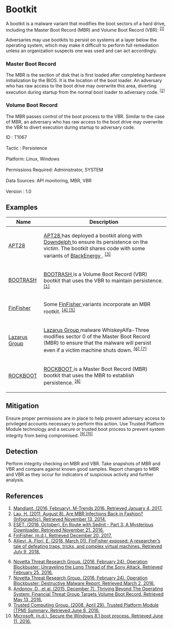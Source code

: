 <div class="container-fluid">
 <h1>
  Bootkit
 </h1>
 <div class="row">
  <div class="col-md-8 description-body">
   <p>
    A bootkit is a malware variant that modifies the boot sectors of a hard drive, including the Master Boot Record (MBR) and Volume Boot Record (VBR).
    <span class="scite-citeref-number" data-reference="MTrends 2016" id="scite-ref-1-a">
     <sup>
      <a aria-describedby="qtip-0" data-hasqtip="0" href="https://www.fireeye.com/content/dam/fireeye-www/regional/fr_FR/offers/pdfs/ig-mtrends-2016.pdf" target="_blank">
       [1]
      </a>
     </sup>
    </span>
   </p>
   <p>
    Adversaries may use bootkits to persist on systems at a layer below the operating system, which may make it difficult to perform full remediation unless an organization suspects one was used and can act accordingly.
   </p>
   <h3>
    Master Boot Record
   </h3>
   <p>
    The MBR is the section of disk that is first loaded after completing hardware initialization by the BIOS. It is the location of the boot loader. An adversary who has raw access to the boot drive may overwrite this area, diverting execution during startup from the normal boot loader to adversary code.
    <span class="scite-citeref-number" data-reference="Lau 2011" id="scite-ref-2-a">
     <sup>
      <a aria-describedby="qtip-1" data-hasqtip="1" href="http://www.symantec.com/connect/blogs/are-mbr-infections-back-fashion" target="_blank">
       [2]
      </a>
     </sup>
    </span>
   </p>
   <h3>
    Volume Boot Record
   </h3>
   <p>
    The MBR passes control of the boot process to the VBR. Similar to the case of MBR, an adversary who has raw access to the boot drive may overwrite the VBR to divert execution during startup to adversary code.
   </p>
  </div>
  <div class="col-md-4">
   <div class="card">
    <div class="card-body">
     <div class="card-data">
      <span class="h5 card-title">
       ID
      </span>
      : T1067
      <br/>
      <br/>
     </div>
     <div class="card-data">
      <span class="h5 card-title">
      </span>
     </div>
     <div class="card-data">
      <span class="h5 card-title">
       Tactic
      </span>
      : Persistence
      <br/>
      <br/>
     </div>
     <div class="card-data">
      <span class="h5 card-title">
       Platform:
      </span>
      Linux, Windows
      <br/>
      <br/>
     </div>
     <div class="card-data">
      <span class="h5 card-title">
      </span>
     </div>
     <div class="card-data">
      <span class="h5 card-title">
       Permissions Required:
      </span>
      Administrator, SYSTEM
      <br/>
      <br/>
     </div>
     <div class="card-data">
      <span class="h5 card-title">
      </span>
     </div>
     <div class="card-data">
      <span class="h5 card-title">
       Data Sources:
      </span>
      API monitoring, MBR, VBR
      <br/>
      <br/>
     </div>
     <div class="card-data">
      <span class="h5 card-title">
      </span>
     </div>
     <div class="card-data">
      <span class="h5 card-title">
      </span>
     </div>
     <div class="card-data">
      <span class="h5 card-title">
      </span>
     </div>
     <div class="card-data">
      <span class="h5 card-title">
      </span>
     </div>
     <div class="card-data">
      <span class="h5 card-title">
      </span>
     </div>
     <div class="card-data">
      <span class="h5 card-title">
      </span>
     </div>
     <div class="card-data">
      <span class="h5 card-title">
      </span>
     </div>
     <div class="card-data">
      <span class="h5 card-title">
       Version
      </span>
      : 1.0
     </div>
    </div>
   </div>
  </div>
 </div>
 <h2 class="pt-3" id="examples">
  Examples
 </h2>
 <table class="table table-bordered table-light mt-2">
  <thead>
   <tr>
    <th scope="col">
     Name
    </th>
    <th scope="col">
     Description
    </th>
   </tr>
  </thead>
  <tbody class="bg-white">
   <tr>
    <td>
     <a href="https://attack.mitre.org/groups/G0007">
      APT28
     </a>
    </td>
    <td>
     <p>
      <a href="https://attack.mitre.org/groups/G0007">
       APT28
      </a>
      has deployed a bootkit along with
      <a href="https://attack.mitre.org/software/S0134">
       Downdelph
      </a>
      to ensure its persistence on the victim. The bootkit shares code with some variants of
      <a href="https://attack.mitre.org/software/S0089">
       BlackEnergy
      </a>
      .
      <span class="scite-citeref-number" data-reference="ESET Sednit Part 3" id="scite-ref-3-a" onclick="scrollToRef('scite-3')">
       <sup>
        <a aria-describedby="qtip-2" data-hasqtip="2" href="http://www.welivesecurity.com/wp-content/uploads/2016/10/eset-sednit-part3.pdf" target="_blank">
         [3]
        </a>
       </sup>
      </span>
     </p>
    </td>
   </tr>
   <tr>
    <td>
     <a href="https://attack.mitre.org/software/S0114">
      BOOTRASH
     </a>
    </td>
    <td>
     <p>
      <a href="https://attack.mitre.org/software/S0114">
       BOOTRASH
      </a>
      is a Volume Boot Record (VBR) bootkit that uses the VBR to maintain persistence.
      <span class="scite-citeref-number" data-reference="MTrends 2016" id="scite-ref-1-a" onclick="scrollToRef('scite-1')">
       <sup>
        <a aria-describedby="qtip-0" data-hasqtip="0" href="https://www.fireeye.com/content/dam/fireeye-www/regional/fr_FR/offers/pdfs/ig-mtrends-2016.pdf" target="_blank">
         [1]
        </a>
       </sup>
      </span>
     </p>
    </td>
   </tr>
   <tr>
    <td>
     <a href="https://attack.mitre.org/software/S0182">
      FinFisher
     </a>
    </td>
    <td>
     <p>
      Some
      <a href="https://attack.mitre.org/software/S0182">
       FinFisher
      </a>
      variants incorporate an MBR rootkit.
      <span class="scite-citeref-number" data-reference="FinFisher Citation" id="scite-ref-4-a" onclick="scrollToRef('scite-4')">
       <sup>
        <a aria-describedby="qtip-3" data-hasqtip="3" href="http://www.finfisher.com/FinFisher/index.html" target="_blank">
         [4]
        </a>
       </sup>
      </span>
      <span class="scite-citeref-number" data-reference="Microsoft FinFisher March 2018" id="scite-ref-5-a" onclick="scrollToRef('scite-5')">
       <sup>
        <a aria-describedby="qtip-4" data-hasqtip="4" href="https://cloudblogs.microsoft.com/microsoftsecure/2018/03/01/finfisher-exposed-a-researchers-tale-of-defeating-traps-tricks-and-complex-virtual-machines/" target="_blank">
         [5]
        </a>
       </sup>
      </span>
     </p>
    </td>
   </tr>
   <tr>
    <td>
     <a href="https://attack.mitre.org/groups/G0032">
      Lazarus Group
     </a>
    </td>
    <td>
     <p>
      <a href="https://attack.mitre.org/groups/G0032">
       Lazarus Group
      </a>
      malware WhiskeyAlfa-Three modifies sector 0 of the Master Boot Record (MBR) to ensure that the malware will persist even if a victim machine shuts down.
      <span class="scite-citeref-number" data-reference="Novetta Blockbuster" id="scite-ref-6-a" onclick="scrollToRef('scite-6')">
       <sup>
        <a aria-describedby="qtip-5" data-hasqtip="5" href="https://www.operationblockbuster.com/wp-content/uploads/2016/02/Operation-Blockbuster-Report.pdf" target="_blank">
         [6]
        </a>
       </sup>
      </span>
      <span class="scite-citeref-number" data-reference="Novetta Blockbuster Destructive Malware" id="scite-ref-7-a" onclick="scrollToRef('scite-7')">
       <sup>
        <a aria-describedby="qtip-6" data-hasqtip="6" href="https://operationblockbuster.com/wp-content/uploads/2016/02/Operation-Blockbuster-Destructive-Malware-Report.pdf" target="_blank">
         [7]
        </a>
       </sup>
      </span>
     </p>
    </td>
   </tr>
   <tr>
    <td>
     <a href="https://attack.mitre.org/software/S0112">
      ROCKBOOT
     </a>
    </td>
    <td>
     <p>
      <a href="https://attack.mitre.org/software/S0112">
       ROCKBOOT
      </a>
      is a Master Boot Record (MBR) bootkit that uses the MBR to establish persistence.
      <span class="scite-citeref-number" data-reference="FireEye Bootkits" id="scite-ref-8-a" onclick="scrollToRef('scite-8')">
       <sup>
        <a aria-describedby="qtip-7" data-hasqtip="7" href="https://www.fireeye.com/blog/threat-research/2015/12/fin1-targets-boot-record.html" target="_blank">
         [8]
        </a>
       </sup>
      </span>
     </p>
    </td>
   </tr>
  </tbody>
 </table>
 <h2 class="pt-3" id="mitigation">
  Mitigation
 </h2>
 <p>
  Ensure proper permissions are in place to help prevent adversary access to privileged accounts necessary to perform this action. Use Trusted Platform Module technology and a secure or trusted boot process to prevent system integrity from being compromised.
  <span class="scite-citeref-number" data-reference="TCG Trusted Platform Module" id="scite-ref-9-a">
   <sup>
    <a aria-describedby="qtip-8" data-hasqtip="8" href="http://www.trustedcomputinggroup.org/wp-content/uploads/Trusted-Platform-Module-Summary_04292008.pdf" target="_blank">
     [9]
    </a>
   </sup>
  </span>
  <span class="scite-citeref-number" data-reference="TechNet Secure Boot Process" id="scite-ref-10-a">
   <sup>
    <a aria-describedby="qtip-9" data-hasqtip="9" href="https://technet.microsoft.com/en-us/windows/dn168167.aspx" target="_blank">
     [10]
    </a>
   </sup>
  </span>
 </p>
 <h2 class="pt-3" id="detection">
  Detection
 </h2>
 <p>
  Perform integrity checking on MBR and VBR. Take snapshots of MBR and VBR and compare against known good samples. Report changes to MBR and VBR as they occur for indicators of suspicious activity and further analysis.
 </p>
 <h2 class="pt-3" id="references">
  References
 </h2>
 <div class="row">
  <div class="col">
   <ol>
    <li>
     <span class="scite-citation" id="scite-1">
      <span class="scite-citation-text">
       <a class="external text" href="https://www.fireeye.com/content/dam/fireeye-www/regional/fr_FR/offers/pdfs/ig-mtrends-2016.pdf" name="scite-1" rel="nofollow" target="_blank">
        Mandiant. (2016, February). M-Trends 2016. Retrieved January 4, 2017.
       </a>
      </span>
     </span>
    </li>
    <li>
     <span class="scite-citation" id="scite-2">
      <span class="scite-citation-text">
       <a class="external text" href="http://www.symantec.com/connect/blogs/are-mbr-infections-back-fashion" name="scite-2" rel="nofollow" target="_blank">
        Lau, H. (2011, August 8). Are MBR Infections Back in Fashion? (Infographic). Retrieved November 13, 2014.
       </a>
      </span>
     </span>
    </li>
    <li>
     <span class="scite-citation" id="scite-3">
      <span class="scite-citation-text">
       <a class="external text" href="http://www.welivesecurity.com/wp-content/uploads/2016/10/eset-sednit-part3.pdf" name="scite-3" rel="nofollow" target="_blank">
        ESET. (2016, October). En Route with Sednit - Part 3: A Mysterious Downloader. Retrieved November 21, 2016.
       </a>
      </span>
     </span>
    </li>
    <li>
     <span class="scite-citation" id="scite-4">
      <span class="scite-citation-text">
       <a class="external text" href="http://www.finfisher.com/FinFisher/index.html" name="scite-4" rel="nofollow" target="_blank">
        FinFisher. (n.d.). Retrieved December 20, 2017.
       </a>
      </span>
     </span>
    </li>
    <li>
     <span class="scite-citation" id="scite-5">
      <span class="scite-citation-text">
       <a class="external text" href="https://cloudblogs.microsoft.com/microsoftsecure/2018/03/01/finfisher-exposed-a-researchers-tale-of-defeating-traps-tricks-and-complex-virtual-machines/" name="scite-5" rel="nofollow" target="_blank">
        Allievi, A.,Flori, E. (2018, March 01). FinFisher exposed: A researcher’s tale of defeating traps, tricks, and complex virtual machines. Retrieved July 9, 2018.
       </a>
      </span>
     </span>
    </li>
   </ol>
  </div>
  <div class="col">
   <ol start="6.0">
    <li>
     <span class="scite-citation" id="scite-6">
      <span class="scite-citation-text">
       <a class="external text" href="https://www.operationblockbuster.com/wp-content/uploads/2016/02/Operation-Blockbuster-Report.pdf" name="scite-6" rel="nofollow" target="_blank">
        Novetta Threat Research Group. (2016, February 24). Operation Blockbuster: Unraveling the Long Thread of the Sony Attack. Retrieved February 25, 2016.
       </a>
      </span>
     </span>
    </li>
    <li>
     <span class="scite-citation" id="scite-7">
      <span class="scite-citation-text">
       <a class="external text" href="https://operationblockbuster.com/wp-content/uploads/2016/02/Operation-Blockbuster-Destructive-Malware-Report.pdf" name="scite-7" rel="nofollow" target="_blank">
        Novetta Threat Research Group. (2016, February 24). Operation Blockbuster: Destructive Malware Report. Retrieved March 2, 2016.
       </a>
      </span>
     </span>
    </li>
    <li>
     <span class="scite-citation" id="scite-8">
      <span class="scite-citation-text">
       <a class="external text" href="https://www.fireeye.com/blog/threat-research/2015/12/fin1-targets-boot-record.html" name="scite-8" rel="nofollow" target="_blank">
        Andonov, D., et al. (2015, December 7). Thriving Beyond The Operating System: Financial Threat Group Targets Volume Boot Record. Retrieved May 13, 2016.
       </a>
      </span>
     </span>
    </li>
    <li>
     <span class="scite-citation" id="scite-9">
      <span class="scite-citation-text">
       <a class="external text" href="http://www.trustedcomputinggroup.org/wp-content/uploads/Trusted-Platform-Module-Summary_04292008.pdf" name="scite-9" rel="nofollow" target="_blank">
        Trusted Computing Group. (2008, April 29). Trusted Platform Module (TPM) Summary. Retrieved June 8, 2016.
       </a>
      </span>
     </span>
    </li>
    <li>
     <span class="scite-citation" id="scite-10">
      <span class="scite-citation-text">
       <a class="external text" href="https://technet.microsoft.com/en-us/windows/dn168167.aspx" name="scite-10" rel="nofollow" target="_blank">
        Microsoft. (n.d.). Secure the Windows 8.1 boot process. Retrieved June 11, 2016.
       </a>
      </span>
     </span>
    </li>
   </ol>
  </div>
 </div>
</div>

